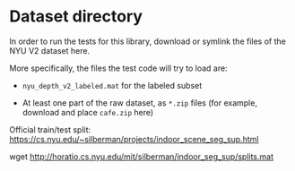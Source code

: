 # Dataset directory

In order to run the tests for this library, download or symlink the files of
the NYU V2 dataset here.

More specifically, the files the test code will try to load are:

- `nyu_depth_v2_labeled.mat` for the labeled subset

- At least one part of the raw dataset, as `*.zip` files
  (for example, download and place `cafe.zip` here)


Official train/test split: https://cs.nyu.edu/~silberman/projects/indoor_scene_seg_sup.html

wget http://horatio.cs.nyu.edu/mit/silberman/indoor_seg_sup/splits.mat